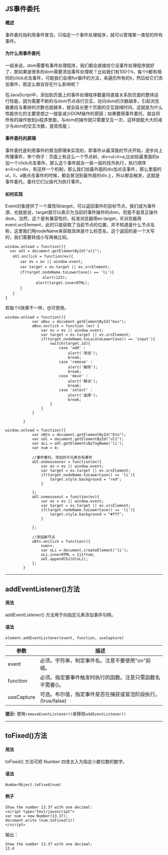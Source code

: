 ## JS事件委托

#### 概述
事件委托指利用事件冒泡，只指定一个事件处理程序，就可以管理某一类型的所有事件。

#### 为什么用事件委托
一般来说，dom需要有事件处理程序，我们都会直接给它设事件处理程序就好了，那如果是很多的dom需要添加事件处理呢？比如我们有100个li，每个li都有相同的click点击事件，可能我们会用for循环的方法，来遍历所有的li，然后给它们添加事件，那这么做会存在什么影响呢？  

在JavaScript中，添加到页面上的事件处理程序数量将直接关系到页面的整体运行性能，因为需要不断的与dom节点进行交互，访问dom的次数越多，引起浏览器重绘与重排的次数也就越多，就会延长整个页面的交互就绪时间，这就是为什么性能优化的主要思想之一就是减少DOM操作的原因；如果要用事件委托，就会将所有的操作放到js程序里面，与dom的操作就只需要交互一次，这样就能大大的减少与dom的交互次数，提高性能；

#### 事件委托的原理
事件委托是利用事件的冒泡原理来实现的，即事件从最深我的节点开始，逐步向上传播事件，举个例子：页面上有这么一个节点树，div>ul>li>a;比如给最里面的a加一个click点击事件，那么这个事件就会一层一层的往外执行，执行顺序a>li>ul>div，有这样一个机制，那么我们给最外面的div加点击事件，那么里面的ul，li，a做点击事件的时候，都会冒泡到最外层的div上，所以都会触发，这就是事件委托，委托它们父级代为执行事件。

#### 如何实现
Event对象提供了一个属性叫target，可以返回事件的目标节点，我们成为事件源，也就是说，target就可以表示为当前的事件操作的dom，但是不是真正操作dom，当然，这个是有兼容性的，标准浏览器用ev.target，IE浏览器用event.srcElement，此时只是获取了当前节点的位置，并不知道是什么节点名称，这里我们用nodeName来获取具体是什么标签名，这个返回的是一个大写的，我们需要转成小写再做比较。
```
window.onload = function(){
  var oUl = document.getElementById("ul1");
　　oUl.onclick = function(ev){
　　　　var ev = ev || window.event;
　　　　var target = ev.target || ev.srcElement;
　　　　if(target.nodeName.toLowerCase() == 'li'){
　 　　　　　　	alert(123);
　　　　　　　  alert(target.innerHTML);
　　　　}
　　}
}
```

若每个li效果不一样，也可使用。
```
window.onload = function(){
            var oBox = document.getElementById("box");
            oBox.onclick = function (ev) {
                var ev = ev || window.event;
                var target = ev.target || ev.srcElement;
                if(target.nodeName.toLocaleLowerCase() == 'input'){
                    switch(target.id){
                        case 'add' :
                            alert('添加');
                            break;
                        case 'remove' :
                            alert('删除');
                            break;
                        case 'move' :
                            alert('移动');
                            break;
                        case 'select' :
                            alert('选择');
                            break;
                    }
                }
            }

        }
```

```
window.onload = function(){
            var oBtn = document.getElementById("btn");
            var oUl = document.getElementById("ul1");
            var aLi = oUl.getElementsByTagName('li');
            var num = 4;

            //事件委托，添加的子元素也有事件
            oUl.onmouseover = function(ev){
                var ev = ev || window.event;
                var target = ev.target || ev.srcElement;
                if(target.nodeName.toLowerCase() == 'li'){
                    target.style.background = "red";
                }

            };
            oUl.onmouseout = function(ev){
                var ev = ev || window.event;
                var target = ev.target || ev.srcElement;
                if(target.nodeName.toLowerCase() == 'li'){
                    target.style.background = "#fff";
                }

            };

            //添加新节点
            oBtn.onclick = function(){
                num++;
                var oLi = document.createElement('li');
                oLi.innerHTML = 111*num;
                oUl.appendChild(oLi);
            };
        }

```
---
## addEventListener()方法
#### 用法
addEventListener() 方法用于向指定元素添加事件句柄。
#### 语法
`element.addEventListener(event, function, useCapture)`

| 参数       | 描述                                                         |
| ---------- | ------------------------------------------------------------ |
| event      | 必须。字符串，制定事件名。注意不要使用"on"前缀。             |
| function   | 必须。指定要事件触发时执行的函数。注意只需函数名不需要()。   |
| useCapture | 可选。布尔值，指定事件是否在捕获或冒泡阶段执行。(true/false) |

**提示:** 使用`removeEventListener()`来移除`addEventListener()`

---
## toFixed()方法
#### 用法
toFixed() 方法可把 Number 四舍五入为指定小数位数的数字。
#### 语法
`NumberObject.toFixed(num)`
#### 例子
```
Show the number 13.37 with one decimal:
<script type="text/javascript">
var num = new Number(13.37);
document.write (num.toFixed(1))
</script>
```
输出：
```
Show the number 13.37 with one decimal:
13.4
```
